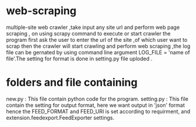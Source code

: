 # web-scraping
multiple-site web crawler ,take input any site url and perform web page scraping , on using scrapy command to execute or start crawler the program first ask the user to enter the url of the site ,of which user want to scrap then the crawler will start crawling and perform web scraping ,the log file can be gernated by using command line argument LOG_FILE = 'name of file'.The setting for format is done in setting.py file uploded .
# folders and file containing
new.py : This file contain python code for the program.
setting.py : This file contain the setting for output format, here we want output in 'json' format hence the FEED_FORMAT and FEED_URI is                set according to requirment, and extension.feedexport.FeedExporter settings.
